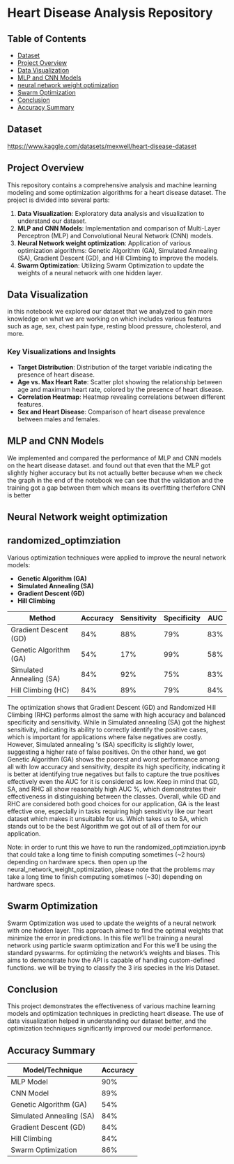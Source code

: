 # Heart Disease Analysis Repository

## Table of Contents
- [Dataset](#Dataset)
- [Project Overview](#project-overview)
- [Data Visualization](#data-visualization)
- [MLP and CNN Models](#mlp-and-cnn-models)
- [neural network weight optimization](#Neural-Network-weight-optimization)
- [Swarm Optimization](#swarm-optimization)
- [Conclusion](#conclusion)
- [Accuracy Summary](#accuracy-summary)

## Dataset
https://www.kaggle.com/datasets/mexwell/heart-disease-dataset

## Project Overview

This repository contains a comprehensive analysis and machine learning modeling and some optimization algorithms for a heart disease dataset. The project is divided into several parts:
1. **Data Visualization**: Exploratory data analysis and visualization to understand our dataset.
2. **MLP and CNN Models**: Implementation and comparison of Multi-Layer Perceptron (MLP) and Convolutional Neural Network (CNN) models.
3. **Neural Network weight optimization**: Application of various optimization algorithms: Genetic Algorithm (GA), Simulated Annealing (SA), Gradient Descent (GD), and Hill Climbing to improve the models.
4. **Swarm Optimization**: Utilizing Swarm Optimization to update the weights of a neural network with one hidden layer.

## Data Visualization

in this notebook we explored our dataset that we analyzed to gain more knowledge on what we are working on which includes various features such as age, sex, chest pain type, resting blood pressure, cholesterol, and more.
### Key Visualizations and Insights

- **Target Distribution**: Distribution of the target variable indicating the presence of heart disease.
- **Age vs. Max Heart Rate**: Scatter plot showing the relationship between age and maximum heart rate, colored by the presence of heart disease.
- **Correlation Heatmap**: Heatmap revealing correlations between different features.
- **Sex and Heart Disease**: Comparison of heart disease prevalence between males and females.

## MLP and CNN Models

We implemented and compared the performance of MLP and CNN models on the heart disease dataset. and found out that even that the MLP got slightly higher accuracy but its not actually better because when we check the graph in the end of the notebook we can see that the validation and the training got a gap between them which means its overfitting therfefore CNN is better

## Neural Network weight optimization
## randomized_optimziation
Various optimization techniques were applied to improve the neural network models:

- **Genetic Algorithm (GA)**
- **Simulated Annealing (SA)**
- **Gradient Descent (GD)**
- **Hill Climbing**


| Method                    | Accuracy | Sensitivity | Specificity | AUC  |
|---------------------------|----------|-------------|-------------|------|
| Gradient Descent (GD)     | 84%      | 88%         | 79%         | 83%  |
| Genetic Algorithm (GA)    | 54%      | 17%         | 99%         | 58%  |
| Simulated Annealing (SA)  | 84%      | 92%         | 75%         | 83%  |
| Hill Climbing (HC)        | 84%      | 89%         | 79%         | 84%  |


The optimization shows that Gradient Descent (GD) and Randomized Hill Climbing (RHC) performs almost the same with high accuracy and balanced specificity and sensitivity. While in Simulated annealing (SA) got the highest sensitivity, indicating its ability to correctly identify the positive cases, which is important for applications where false negatives are costly. However, Simulated annealing 's (SA) specificity is slightly lower, suggesting a higher rate of false positives. On the other hand, we got Genetic Algorithm (GA) shows the poorest and worst performance among all with low accuracy and sensitivity, despite its high specificity, indicating it is better at identifying true negatives but fails to capture the true positives effectively even the AUC for it is considered as low. Keep in mind that GD, SA, and RHC all show reasonably high AUC %, which demonstrates their effectiveness in distinguishing between the classes.
Overall, while GD and RHC are considered both good choices for our application, GA is the least effective one, especially in tasks requiring high sensitivity like our heart dataset which makes it unsuitable for us. Which takes us to SA, which stands out to be the best Algorithm we got out of all of them for our application.


Note: in order to runt this we have to run the randomized_optimziation.ipynb that could take a long time to finish computing sometimes (~2 hours) depending on hardware specs.
then open up the neural_network_weight_optimization, please note that the problems may take a long time to finish computing sometimes (~30) depending on hardware specs.

## Swarm Optimization

Swarm Optimization was used to update the weights of a neural network with one hidden layer. This approach aimed to find the optimal weights that minimize the error in predictions.
In this file we’ll be training a neural network using particle swarm optimization and For this we’ll be using the standard pyswarms. for optimizing the network’s weights and biases. This aims to demonstrate how the API is capable of handling custom-defined functions. we will be trying to classify the 3 iris species in the Iris Dataset.

## Conclusion

This project demonstrates the effectiveness of various machine learning models and optimization techniques in predicting heart disease. The use of data visualization helped in understanding our dataset better, and the optimization techniques significantly improved our model performance.



## Accuracy Summary

| Model/Technique              | Accuracy |
|------------------------------|----------|
| MLP Model                    | 90%      |
| CNN Model                    | 89%      |
| Genetic Algorithm (GA)       | 54%     |
| Simulated Annealing (SA)     | 84%      |
| Gradient Descent (GD)        | 84%     |
| Hill Climbing                | 84%     |
| Swarm Optimization           | 86%      |
